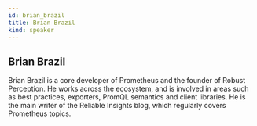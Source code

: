 ```yaml
---
id: brian_brazil
title: Brian Brazil
kind: speaker
---
```


## Brian Brazil

Brian Brazil is a core developer of Prometheus and the founder of Robust
Perception. He works across the ecosystem, and is involved in areas such as
best practices, exporters, PromQL semantics and client libraries. He is the
main writer of the Reliable Insights blog, which regularly covers Prometheus
topics.

